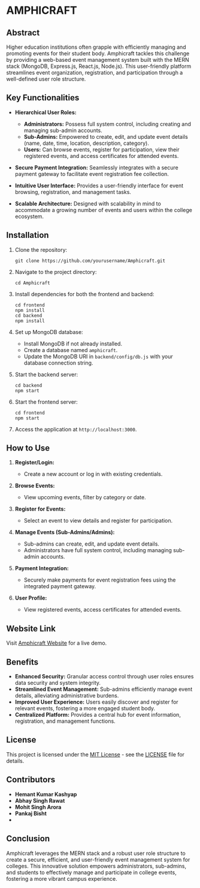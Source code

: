 # AMPHICRAFT

## Abstract

Higher education institutions often grapple with efficiently managing and promoting events for their student body. Amphicraft tackles this challenge by providing a web-based event management system built with the MERN stack (MongoDB, Express.js, React.js, Node.js). This user-friendly platform streamlines event organization, registration, and participation through a well-defined user role structure.

## Key Functionalities

- **Hierarchical User Roles:**
  - **Administrators:** Possess full system control, including creating and managing sub-admin accounts.
  - **Sub-Admins:** Empowered to create, edit, and update event details (name, date, time, location, description, category).
  - **Users:** Can browse events, register for participation, view their registered events, and access certificates for attended events.

- **Secure Payment Integration:** Seamlessly integrates with a secure payment gateway to facilitate event registration fee collection.

- **Intuitive User Interface:** Provides a user-friendly interface for event browsing, registration, and management tasks.

- **Scalable Architecture:** Designed with scalability in mind to accommodate a growing number of events and users within the college ecosystem.

## Installation

1. Clone the repository:
   ```
   git clone https://github.com/yourusername/Amphicraft.git
   ```

2. Navigate to the project directory:
   ```
   cd Amphicraft
   ```

3. Install dependencies for both the frontend and backend:
   ```
   cd frontend
   npm install
   cd backend
   npm install
   ```

4. Set up MongoDB database:
   - Install MongoDB if not already installed.
   - Create a database named `amphicraft`.
   - Update the MongoDB URI in `backend/config/db.js` with your database connection string.

5. Start the backend server:
   ```
   cd backend
   npm start
   ```

6. Start the frontend server:
   ```
   cd frontend
   npm start
   ```

7. Access the application at `http://localhost:3000`.

## How to Use

1. **Register/Login:**
   - Create a new account or log in with existing credentials.

2. **Browse Events:**
   - View upcoming events, filter by category or date.

3. **Register for Events:**
   - Select an event to view details and register for participation.

4. **Manage Events (Sub-Admins/Admins):**
   - Sub-admins can create, edit, and update event details.
   - Administrators have full system control, including managing sub-admin accounts.

5. **Payment Integration:**
   - Securely make payments for event registration fees using the integrated payment gateway.

6. **User Profile:**
   - View registered events, access certificates for attended events.

## Website Link

Visit [Amphicraft Website](https://amphicraft.vercel.app/) for a live demo.

## Benefits

- **Enhanced Security:** Granular access control through user roles ensures data security and system integrity.
- **Streamlined Event Management:** Sub-admins efficiently manage event details, alleviating administrative burdens.
- **Improved User Experience:** Users easily discover and register for relevant events, fostering a more engaged student body.
- **Centralized Platform:** Provides a central hub for event information, registration, and management functions.

## License

This project is licensed under the [MIT License](LICENSE) - see the [LICENSE](LICENSE) file for details.

## Contributors

- **Hemant Kumar Kashyap**
- **Abhay Singh Rawat**
- **Mohit Singh Arora**
- **Pankaj Bisht** 
- 
## Conclusion

Amphicraft leverages the MERN stack and a robust user role structure to create a secure, efficient, and user-friendly event management system for colleges. This innovative solution empowers administrators, sub-admins, and students to effectively manage and participate in college events, fostering a more vibrant campus experience.
